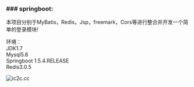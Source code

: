 ### ### springboot:


本项目分别于MyBatis，Redis，Jsp，freemark，Cors等进行整合并开发一个简单的登录模块!

环境：<br />
    JDK1.7<br />
    Mysql5.6<br />
    Springboot 1.5.4.RELEASE<br />
    Redis3.0.5<br />

<img src='https://git.oschina.net/uploads/images/2017/0728/142128_f4e119f4_1160547.png' title='ic2c.cc'/>